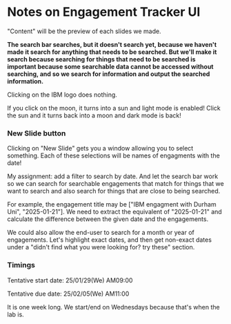 # Notes on Engagement Tracker UI

"Content" will be the preview of each slides we made.

**The search bar searches, but it doesn't search yet, because we haven't made it search for anything that needs to be searched. But we'll make it search because searching for things that need to be searched is important because some searchable data cannot be accessed without searching, and so we search for information and output the searched information.**

Clicking on the IBM logo does nothing.

If you click on the moon, it turns into a sun and light mode is enabled! Click the sun and it turns back into a moon and dark mode is back!

### New Slide button

Clicking on "New Slide" gets you a window allowing you to select something. Each of these selections will be names of engagments with the date!

My assignment: add a filter to search by date. And let the search bar work so we can search for searchable engagements that match for things that we want to search and also search for things that are close to being searched.

For example, the engagement title may be ["IBM engagment with Durham Uni", "2025-01-21"]. We need to extract the equivalent of "2025-01-21" and calculate the difference between the given date and the engagements. 

We could also allow the end-user to search for a month or year of engagements. Let's highlight exact dates, and then get non-exact dates under a "didn't find what you were looking for? try these" section.

### Timings

Tentative start date: 25/01/29(We) AM09:00

Tentative due date: 25/02/05(We) AM11:00

It is one week long. We start/end on Wednesdays because that's when the lab is.


